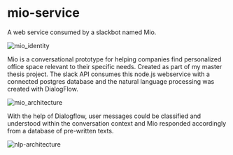 # mio-service
A web service consumed by a slackbot named Mio.

![mio_identity](https://user-images.githubusercontent.com/9825650/122874070-dd539500-d332-11eb-9bc0-b1f093f5af04.png)

Mio is a conversational prototype for helping companies find personalized office space relevant to their specific needs. Created as part of my master thesis project. The slack API consumes this node.js webservice with a connected postgres database and the natural language processing was created with DialogFlow.

![mio_architecture](https://user-images.githubusercontent.com/9825650/122874839-c82b3600-d333-11eb-9c4f-da7254473cfd.jpg)

With the help of Dialogflow, user messages could be classified and understood within the conversation context and Mio responded accordingly from a database of pre-written texts.

![nlp-architecture](https://user-images.githubusercontent.com/9825650/122874846-c95c6300-d333-11eb-8f1d-b7846e73fa9b.jpg)
